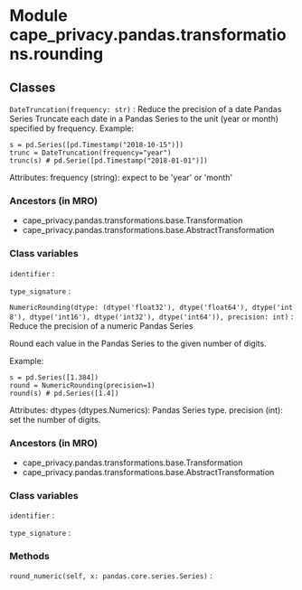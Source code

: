 Module cape_privacy.pandas.transformations.rounding
===================================================

Classes
-------

`DateTruncation(frequency: str)`
:   Reduce the precision of a date Pandas Series
Truncate each date in a Pandas Series to the unit (year
or month) specified by frequency.
Example:
```
s = pd.Series([pd.Timestamp("2018-10-15")])
trunc = DateTruncation(frequency="year")
trunc(s) # pd.Serie([pd.Timestamp("2018-01-01")])
```
Attributes:
frequency (string): expect to be 'year' or 'month'

### Ancestors (in MRO)

* cape_privacy.pandas.transformations.base.Transformation
* cape_privacy.pandas.transformations.base.AbstractTransformation

### Class variables

`identifier`
:

`type_signature`
:

`NumericRounding(dtype: (dtype('float32'), dtype('float64'), dtype('int8'), dtype('int16'), dtype('int32'), dtype('int64')), precision: int)`
:   Reduce the precision of a numeric Pandas Series

Round each value in the Pandas Series to the given number
of digits.

Example:
```
s = pd.Series([1.384])
round = NumericRounding(precision=1)
round(s) # pd.Series([1.4])
```

Attributes:
dtypes (dtypes.Numerics): Pandas Series type.
precision (int): set the number of digits.

### Ancestors (in MRO)

* cape_privacy.pandas.transformations.base.Transformation
* cape_privacy.pandas.transformations.base.AbstractTransformation

### Class variables

`identifier`
:

`type_signature`
:

### Methods

`round_numeric(self, x: pandas.core.series.Series)`
: